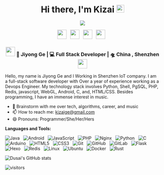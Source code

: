 
<div align="center">
   <h1>Hi there, I'm Kizai</a> <img src="https://media.giphy.com/media/hvRJCLFzcasrR4ia7z/giphy.gif" width="25px"> </h1>
   
 
   <img src="https://pronoun.cyou/x/y?subject=He&object=Him&height=20"> 
</div>

<p align='center'>
   <a href="https://github.com/Kizai"><img height="30" src="https://img.icons8.com/nolan/344/github.png"></a>&nbsp;&nbsp;
<a href="https://twitter.com/kizai_ge"><img height="30" src="https://img.icons8.com/nolan/344/twitter-circled.png"></a>&nbsp;&nbsp;
<a href="https://blog.csdn.net/qq_42001163?type=blog"><img height="30" src="https://img-home.csdnimg.cn/images/20201124032511.png"></a>&nbsp;&nbsp;
<a href="https://gitee.com/kizai"><img height="30" src="https://gitee.com/static/images/logo-black.svg?t=158106664"></a>&nbsp;&nbsp;
</p>



<div align="center">
<h3><img src="https://media.giphy.com/media/WUlplcMpOCEmTGBtBW/giphy.gif" width="30"> 🙎 Jiyong Ge | 💻 Full Stack Developer | 🛸 China , Shenzhen <img src="https://media.giphy.com/media/WUlplcMpOCEmTGBtBW/giphy.gif" width="30"></h3>
</div>

Hello, my name is Jiyong Ge and I Working in Shenzhen IoT company. I am a full-stack software developer with Over a year of experience working as a Devops Engineer. My technology stack involves Python, Shell, PgSQL, PHP, Redis, javascript, WebGL, Android, C, and, HTML/CSS. Besides programming, I have an immense interest in music.

- 💬 Brainstorm with me over tech, algorithms, career, and music 
- 📫 How to reach me: kizaige@gmail.com
- 😄 Pronouns: Programmer/She/Her/Hers

**Languages and Tools:** 

![Java](https://img.shields.io/badge/-Java-black?logo=java&style=social)&nbsp;&nbsp;
![Android](https://img.shields.io/badge/-Android-black?logo=android&style=social)&nbsp;&nbsp;
![JavaScript](https://img.shields.io/badge/-JavaScript-black?logo=javascript&style=social)&nbsp;&nbsp;
![PHP](https://img.shields.io/badge/-Php-black?logo=php&style=social)&nbsp;&nbsp;
![Nginx](https://img.shields.io/badge/-Nginx-black?logo=nginx&style=social)&nbsp;&nbsp;
![Python](https://img.shields.io/badge/-Python-black?logo=Python&style=social)&nbsp;&nbsp;
![C](https://img.shields.io/badge/-C-black?logo=c&style=social)&nbsp;&nbsp;
![Arduino](https://img.shields.io/badge/-Arduino-black?logo=arduino&style=social)&nbsp;&nbsp;
![HTML5](https://img.shields.io/badge/-HTML5-black?logo=html5&style=social)&nbsp;&nbsp;
![CSS3](https://img.shields.io/badge/-CSS3-black?logo=css3&style=social)&nbsp;&nbsp;
![Git](https://img.shields.io/badge/-Git-black?logo=git&style=social)&nbsp;&nbsp;
![GitHub](https://img.shields.io/badge/-GitHub-black?logo=github&style=social)&nbsp;&nbsp;
![GitLab](https://img.shields.io/badge/-GitLab-black?logo=gitlab&style=social)&nbsp;&nbsp;
![Flask](https://img.shields.io/badge/-Flask-black?logo=flask&style=social)&nbsp;&nbsp;
![Hexo](https://img.shields.io/badge/-Hexo-black?logo=hexo&style=social)&nbsp;&nbsp;
![Redis](https://img.shields.io/badge/-Redis-black?logo=redis&style=social)&nbsp;&nbsp;
![Linux](https://img.shields.io/badge/-Linux-black?logo=linux&style=social)&nbsp;&nbsp;
![Ubuntu](https://img.shields.io/badge/-Ubuntu-black?logo=ubuntu&style=social)&nbsp;&nbsp;
![Docker](https://img.shields.io/badge/-Docker-black?logo=docker&style=social)&nbsp;&nbsp;
![Rust](https://img.shields.io/badge/-Rust-black?logo=rust&style=social)&nbsp;&nbsp;


![Dusai's GitHub stats](https://github-readme-stats.vercel.app/api?username=kizai&show_icons=true&theme=dracula&count_private=true)

![visitors](https://visitor-badge.glitch.me/badge?page_id=kizai.kizai)
